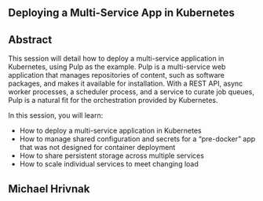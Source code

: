 ## Deploying a Multi-Service App in Kubernetes


## Abstract

This session will detail how to deploy a multi-service application in Kubernetes, using Pulp as the example. Pulp is a multi-service web application that manages repositories of content, such as software packages, and makes it available for installation. With a REST API, async worker processes, a scheduler process, and a service to curate job queues, Pulp is a natural fit for the orchestration provided by Kubernetes.

In this session, you will learn:
- How to deploy a multi-service application in Kubernetes
- How to manage shared configuration and secrets for a “pre-docker” app that was not designed for container deployment
- How to share persistent storage across multiple services
- How to scale individual services to meet changing load


## Michael Hrivnak

